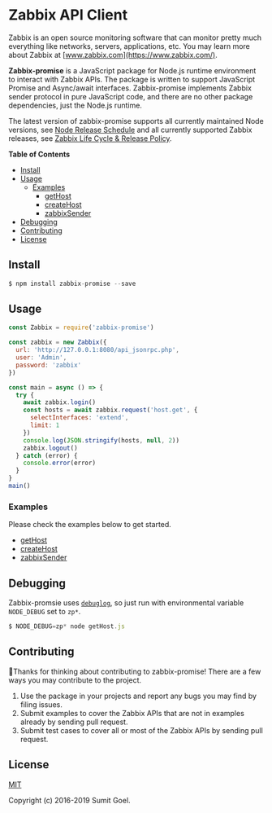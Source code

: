 # Zabbix API Client

Zabbix is an open source monitoring software that can monitor pretty much everything like networks, servers, applications, etc. You may learn more about Zabbix at [www.zabbix.com](https://www.zabbix.com/).

**Zabbix-promise** is a JavaScript package for Node.js runtime environment to interact with Zabbix APIs. The package is written to support JavaScript Promise and Async/await interfaces. Zabbix-promise implements Zabbix sender protocol in pure JavaScript code, and there are no other package dependencies, just the Node.js runtime.

The latest version of zabbix-promise supports all currently maintained Node versions, see [Node Release Schedule](https://github.com/nodejs/Release#release-schedule) and all currently supported Zabbix releases, see [Zabbix Life Cycle & Release Policy](https://www.zabbix.com/life_cycle_and_release_policy).

**Table of Contents**

<!-- toc -->

- [Install](#install)
- [Usage](#usage)
  - [Examples](#examples)
    - [getHost](examples/getHost.js)
    - [createHost](examples/createHost.js)
    - [zabbixSender](examples/zabbixSender.js)
- [Debugging](#debugging)
- [Contributing](#contributing)
- [License](#license)

<!-- tocstop -->

## Install

```js
$ npm install zabbix-promise --save
```

## Usage

```js
const Zabbix = require('zabbix-promise')

const zabbix = new Zabbix({
  url: 'http://127.0.0.1:8080/api_jsonrpc.php',
  user: 'Admin',
  password: 'zabbix'
})

const main = async () => {
  try {
    await zabbix.login()
    const hosts = await zabbix.request('host.get', {
      selectInterfaces: 'extend',
      limit: 1
    })
    console.log(JSON.stringify(hosts, null, 2))
    zabbix.logout()
  } catch (error) {
    console.error(error)
  }
}
main()
```

### Examples

Please check the examples below to get started.

- [getHost](examples/getHost.js)
- [createHost](examples/createHost.js)
- [zabbixSender](examples/zabbixSender.js)

## Debugging

Zabbix-promsie uses [`debuglog`](https://nodejs.org/dist/latest/docs/api/util.html#util_util_debuglog_section), so just run with environmental variable `NODE_DEBUG` set to `zp*`.

```js
$ NODE_DEBUG=zp* node getHost.js
```

## Contributing

👋Thanks for thinking about contributing to zabbix-promise! There are a few ways you may contribute to the project.

1. Use the package in your projects and report any bugs you may find by filing issues.
2. Submit examples to cover the Zabbix APIs that are not in examples already by sending pull request.
3. Submit test cases to cover all or most of the Zabbix APIs by sending pull request.

## License

[MIT](LICENSE)

Copyright (c) 2016-2019 Sumit Goel.
